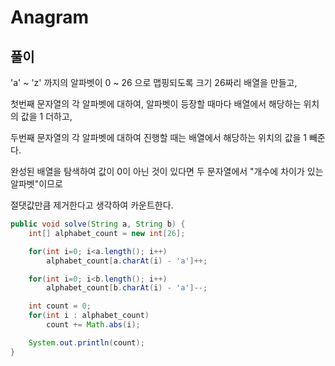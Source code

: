 # Anagram

## 풀이

'a' ~ 'z' 까지의 알파벳이 0 ~ 26 으로 맵핑되도록 크기 26짜리 배열을 만들고,

첫번째 문자열의 각 알파벳에 대하여, 알파벳이 등장할 때마다 배열에서 해당하는 위치의 값을 1 더하고,

두번째 문자열의 각 알파벳에 대하여 진행할 때는 배열에서 해당하는 위치의 값을 1 빼준다.

완성된 배열을 탐색하여 값이 0이 아닌 것이 있다면 두 문자열에서 "개수에 차이가 있는 알파벳"이므로

절댓값만큼 제거한다고 생각하여 카운트한다.

```java
public void solve(String a, String b) {
    int[] alphabet_count = new int[26];

    for(int i=0; i<a.length(); i++)
        alphabet_count[a.charAt(i) - 'a']++;

    for(int i=0; i<b.length(); i++)
        alphabet_count[b.charAt(i) - 'a']--;

    int count = 0;
    for(int i : alphabet_count)
        count += Math.abs(i);

    System.out.println(count);
}
```
